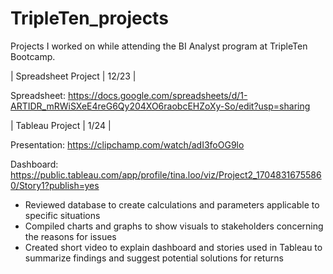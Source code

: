 # TripleTen_projects
Projects I worked on while attending the BI Analyst program at TripleTen Bootcamp.

| Spreadsheet Project | 12/23 |

Spreadsheet: https://docs.google.com/spreadsheets/d/1-ARTIDR_mRWiSXeE4reG6Qy204XO6raobcEHZoXy-So/edit?usp=sharing  

| Tableau Project | 1/24 |

Presentation: https://clipchamp.com/watch/adI3foOG9lo 

Dashboard: https://public.tableau.com/app/profile/tina.loo/viz/Project2_17048316755860/Story1?publish=yes 

- Reviewed database to create calculations and parameters applicable to specific situations 
- Compiled charts and graphs to show visuals to stakeholders concerning the reasons for issues
- Created short video to explain dashboard and stories used in Tableau to summarize findings and suggest potential solutions for returns
